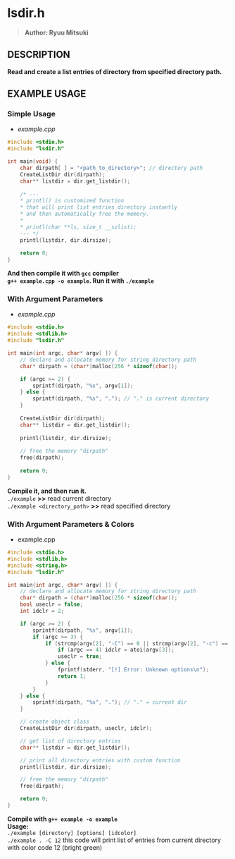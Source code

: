 # lsdir.h<br>
> **Author: Ryuu Mitsuki**

## DESCRIPTION<br>
**Read and create a list entries of directory from specified directory path.**

## EXAMPLE USAGE
### Simple Usage
- _example.cpp_
```cpp
#include <stdio.h>
#include "lsdir.h"

int main(void) {
    char dirpath[ ] = "<path_to_directory>"; // directory path
    CreateListDir dir(dirpath);
    char** listdir = dir.get_listdir();
    
    /* ---
    * printl() is customized function
    * that will print list entries directory instantly
    * and then automatically free the memory.
    * 
    * printl(char **ls, size_t __szlist);
    --- */
    printl(listdir, dir.dirsize);
    
    return 0;
}
```
**And then compile it with `gcc` compiler<br>**
**`g++ example.cpp -o example`. Run it with `./example`<br>**

### With Argument Parameters
- _example.cpp_
```cpp
#include <stdio.h>
#include <stdlib.h>
#include "lsdir.h"

int main(int argc, char* argv[ ]) {
    // declare and allocate memory for string directory path
    char* dirpath = (char*)malloc(256 * sizeof(char));

    if (argc >= 2) {
        sprintf(dirpath, "%s", argv[1]);
    } else {
        sprintf(dirpath, "%s", "."); // "." is current directory
    }
    
    CreateListDir dir(dirpath);
    char** listdir = dir.get_listdir();
    
    printl(listdir, dir.dirsize);
    
    // free the memory "dirpath"
    free(dirpath);
    
    return 0;
}
```
**Compile it, and then run it.<br>**
`./example` **>>** read current directory<br>
`./example <directory_path>` **>>** read specified directory

### With Argument Parameters & Colors
- example.cpp
```cpp
#include <stdio.h>
#include <stdlib.h>
#include <string.h>
#include "lsdir.h"

int main(int argc, char* argv[ ]) {
    // declare and allocate memory for string directory path
    char* dirpath = (char*)malloc(256 * sizeof(char));
    bool useclr = false;
    int idclr = 2;

    if (argc >= 2) {
        sprintf(dirpath, "%s", argv[1]);
        if (argc >= 3) {
            if (strcmp(argv[2], "-C") == 0 || strcmp(argv[2], "-c") == 0) {
                if (argc == 4) idclr = atoi(argv[3]);
                useclr = true;
            } else {
                fprintf(stderr, "[!] Error: Unknown options\n");
                return 1;
            }
        }
    } else {
        sprintf(dirpath, "%s", "."); // "." = current dir
    }

    // create object class
    CreateListDir dir(dirpath, useclr, idclr);

    // get list of directory entries
    char** listdir = dir.get_listdir();

    // print all directory entries with custom function
    printl(listdir, dir.dirsize);

    // free the memory "dirpath"
    free(dirpath);

    return 0;
}
```
**Compile with `g++ example -o example`<br>**
**Usage:<br>**
`./example [directory] [options] [idcolor]`<br>
`./example . -C 12` this code will print list of entries from current directory with color code 12 (bright green)
